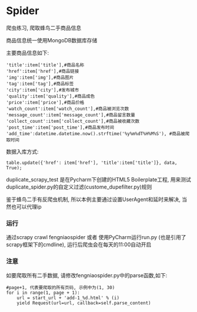 # Spider
爬虫练习, 爬取蜂鸟二手商品信息

商品信息统一使用MongoDB数据库存储

主要商品信息如下:
```
'title':item['title'],#商品名称
'href':item['href'],#商品链接
'img':item['img'],#商品图片
'tag':item['tag'],#商品标签
'city':item['city'],#发布城市
'quality':item['quality'],#商品成色
'price':item['price'],#商品价格
'watch_count':item['watch_count'],#商品被浏览次数
'message_count':item['message_count'],#商品留言数量
'collect_count':item['collect_count'],#商品被收藏次数
'post_time':item['post_time'],#商品发布时间
'add_time':datetime.datetime.now().strftime('%y%m%dT%H%M%S'), #商品被爬取时间
```
数据入库方式:
```
table.update({'href': item['href'], 'title':item['title']}, data, True);
```

duplicate_scrapy_test 是在Pycharm下创建的HTML5 Boilerplate工程, 用来测试duplicate_spider.py的自定义过滤(custome_dupefilter.py)规则

鉴于蜂鸟二手有反爬虫机制, 所以本例主要通过设置UserAgent和延时来解决, 当然也可以代理ip

### 运行
通过scrapy crawl fengniaospider 或者 使用PyCharm运行run.py (也是引用了scrapy框架下的cmdline), 运行后爬虫会在每天的11:00自动开启

### 注意
如要爬取所有二手数据, 请修改fengniaospider.py中的parse函数,如下:
```
#page+1, 代表要爬取的所有页码, 示例中为(1, 30)
for i in range(1, page + 1):
    url = start_url + 'add-1_%d.html' % (i)
    yield Request(url=url, callback=self.parse_content)
```

